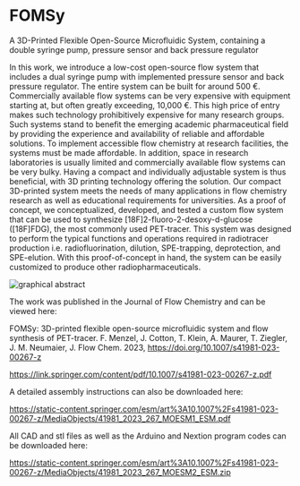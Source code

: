 # FOMSy
A 3D-Printed Flexible Open-Source Microfluidic System, containing a double syringe pump, pressure sensor and back pressure regulator

In this work, we introduce a low-cost open-source flow system that includes a dual syringe pump with implemented pressure sensor and back pressure regulator. The entire system can be built for around 500 €. Commercially available flow systems can be very expensive with equipment starting at, but often greatly exceeding, 10,000 €. This high price of entry makes such technology prohibitively expensive for many research groups. Such systems stand to benefit the emerging academic pharmaceutical field by providing the experience and availability of reliable and affordable solutions. To implement accessible flow chemistry at research facilities, the systems must be made affordable. In addition, space in research laboratories is usually limited and commercially available flow systems can be very bulky. Having a compact and individually adjustable system is thus beneficial, with 3D printing technology offering the solution. Our compact 3D-printed system meets the needs of many applications in flow chemistry research as well as educational requirements for universities. As a proof of concept, we conceptualized, developed, and tested a custom flow system that can be used to synthesize [18F]2-fluoro-2-desoxy-d-glucose ([18F]FDG), the most commonly used PET-tracer. This system was designed to perform the typical functions and operations required in radiotracer production i.e. radiofluorination, dilution, SPE-trapping, deprotection, and SPE-elution. With this proof-of-concept in hand, the system can be easily customized to produce other radiopharmaceuticals.

![graphical abstract](https://github.com/jochenneumaier/FOMSy/assets/128811993/ffb48db1-e47c-4fc5-bd79-646b7a6ba275)


The work was published in the Journal of Flow Chemistry and can be viewed here:

FOMSy: 3D-printed flexible open-source microfluidic system and flow synthesis of PET-tracer. F. Menzel, J. Cotton, T. Klein, A. Maurer, T. Ziegler, J. M. Neumaier, J. Flow Chem. 2023, https://doi.org/10.1007/s41981-023-00267-z

https://link.springer.com/content/pdf/10.1007/s41981-023-00267-z.pdf

A detailed assembly instructions can also be downloaded here:

https://static-content.springer.com/esm/art%3A10.1007%2Fs41981-023-00267-z/MediaObjects/41981_2023_267_MOESM1_ESM.pdf

All CAD and stl files as well as the Arduino and Nextion program codes can be downloaded here:

https://static-content.springer.com/esm/art%3A10.1007%2Fs41981-023-00267-z/MediaObjects/41981_2023_267_MOESM2_ESM.zip
